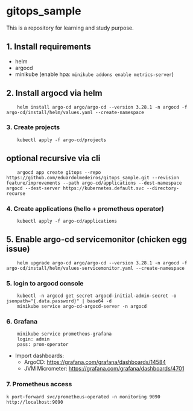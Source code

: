 # gitops_sample

This is a repository for learning and study purpose.


## 1. Install requirements

* helm
* argocd
* minikube (enable hpa: `minikube addons enable metrics-server`)

## 2. Install argocd via helm

```
    helm install argo-cd argo/argo-cd --version 3.28.1 -n argocd -f argo-cd/install/helm/values.yaml --create-namespace
```

### 3. Create projects

```
    kubectl apply -f argo-cd/projects
```

## optional recursive via cli
```
    argocd app create gitops --repo https://github.com/eduardolmedeiros/gitops_sample.git --revision feature/improvements --path argo-cd/applications --dest-namespace argocd --dest-server https://kubernetes.default.svc --directory-recurse
```

### 4. Create applications (hello + prometheus operator)

```
    kubectl apply -f argo-cd/applications
```

## 5. Enable argo-cd servicemonitor (chicken egg issue)

```
    helm upgrade argo-cd argo/argo-cd --version 3.28.1 -n argocd -f argo-cd/install/helm/values-servicemonitor.yaml --create-namespace
```


### 5. login to argocd console

```
    kubectl -n argocd get secret argocd-initial-admin-secret -o jsonpath="{.data.password}" | base64 -d
    minikube service argo-cd-argocd-server -n argocd
```

### 6. Grafana
```
    minikube service prometheus-grafana
    login: admin
    pass: prom-operator
```

* Import dashboards:
  - ArgoCD: https://grafana.com/grafana/dashboards/14584
  - JVM Micrometer: https://grafana.com/grafana/dashboards/4701

### 7. Prometheus access
```
k port-forward svc/prometheus-operated -n monitoring 9090
http://localhost:9090
```